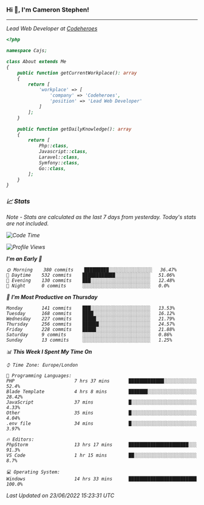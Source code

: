 ### Hi 👋, I'm Cameron Stephen!
<hr>
<p><em>Lead Web Developer at <a href="https://codeheroes.co.uk">Codeheroes</a></p>


```php
<?php

namespace Cajs;

class About extends Me
{
    public function getCurrentWorkplace(): array
    {
        return [
            'workplace' => [
                'company' => 'Codeheroes',
                'position' => 'Lead Web Developer'
            ]
        ];
    }

    public function getDailyKnowledge(): array
    {
        return [
            Php::class,
            Javascript::class,
            Laravel::class,
            Symfony::class,
            Go::class,
        ];
    }
}
```

### 📈 Stats
<p><em>Note - Stats are calculated as the last 7 days from yesterday. Today's stats are not included.</em></p>


<!--START_SECTION:waka-->
![Code Time](http://img.shields.io/badge/Code%20Time-2%2C961%20hrs%2049%20mins-blue)

![Profile Views](http://img.shields.io/badge/Profile%20Views-0-blue)

**I'm an Early 🐤** 

```text
🌞 Morning    380 commits    █████████░░░░░░░░░░░░░░░░   36.47% 
🌆 Daytime    532 commits    ████████████░░░░░░░░░░░░░   51.06% 
🌃 Evening    130 commits    ███░░░░░░░░░░░░░░░░░░░░░░   12.48% 
🌙 Night      0 commits      ░░░░░░░░░░░░░░░░░░░░░░░░░   0.0%

```
📅 **I'm Most Productive on Thursday** 

```text
Monday       141 commits    ███░░░░░░░░░░░░░░░░░░░░░░   13.53% 
Tuesday      168 commits    ████░░░░░░░░░░░░░░░░░░░░░   16.12% 
Wednesday    227 commits    █████░░░░░░░░░░░░░░░░░░░░   21.79% 
Thursday     256 commits    ██████░░░░░░░░░░░░░░░░░░░   24.57% 
Friday       228 commits    █████░░░░░░░░░░░░░░░░░░░░   21.88% 
Saturday     9 commits      ░░░░░░░░░░░░░░░░░░░░░░░░░   0.86% 
Sunday       13 commits     ░░░░░░░░░░░░░░░░░░░░░░░░░   1.25%

```


📊 **This Week I Spent My Time On** 

```text
⌚︎ Time Zone: Europe/London

💬 Programming Languages: 
PHP                      7 hrs 37 mins       █████████████░░░░░░░░░░░░   52.4% 
Blade Template           4 hrs 8 mins        ███████░░░░░░░░░░░░░░░░░░   28.42% 
JavaScript               37 mins             █░░░░░░░░░░░░░░░░░░░░░░░░   4.33% 
Other                    35 mins             █░░░░░░░░░░░░░░░░░░░░░░░░   4.04% 
.env file                34 mins             █░░░░░░░░░░░░░░░░░░░░░░░░   3.97%

🔥 Editors: 
PhpStorm                 13 hrs 17 mins      ██████████████████████░░░   91.3% 
VS Code                  1 hr 15 mins        ██░░░░░░░░░░░░░░░░░░░░░░░   8.7%

💻 Operating System: 
Windows                  14 hrs 33 mins      █████████████████████████   100.0%

```


 Last Updated on 23/06/2022 15:23:31 UTC
<!--END_SECTION:waka-->
